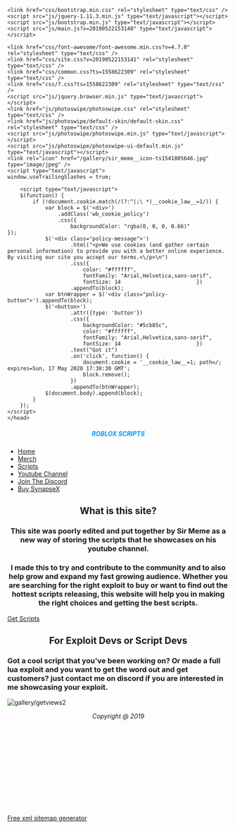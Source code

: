 
<!DOCTYPE html>
<html lang="en">
<head>
	<meta http-equiv="content-type" content="text/html; charset=utf-8" />
	<title>Roblox Scripts</title>
	<base href="https://robloxscripts.com/" />
			<meta name="viewport" content="width=1200" />
		<meta name="description" content="This website is home to the latest scripts releasing for Roblox. Here you will find Roblox hacks for the most popular games including Phantom Forces, Jailbreak and more." />
	<meta name="keywords" content="roblox scripts,roblox exploits,roblox free scripts,roblox free exploits,roblox hacks,hacks for roblox,phantom forces hacks,jailbreak hacks,roblox exploits" />
	<!-- Facebook Open Graph -->
	<meta property="og:title" content="Roblox Scripts" />
	<meta property="og:description" content="This website is home to the latest scripts releasing for Roblox. Here you will find Roblox hacks for the most popular games including Phantom Forces, Jailbreak and more." />
	<meta property="og:image" content="https://robloxscripts.com/gallery_gen/a51c0b1ef0d9b0be2dff47f7148aeef6.jpg" />
	<meta property="og:type" content="article" />
	<meta property="og:url" content="https://robloxscripts.com/" />
	<!-- Facebook Open Graph end -->
		
	<link href="css/bootstrap.min.css" rel="stylesheet" type="text/css" />
	<script src="js/jquery-1.11.3.min.js" type="text/javascript"></script>
	<script src="js/bootstrap.min.js" type="text/javascript"></script>
	<script src="js/main.js?v=20190522153140" type="text/javascript"></script>

	<link href="css/font-awesome/font-awesome.min.css?v=4.7.0" rel="stylesheet" type="text/css" />
	<link href="css/site.css?v=20190522153141" rel="stylesheet" type="text/css" />
	<link href="css/common.css?ts=1558622309" rel="stylesheet" type="text/css" />
	<link href="css/7.css?ts=1558622309" rel="stylesheet" type="text/css" />
	<script src="js/jquery.browser.min.js" type="text/javascript"></script>
	<link href="js/photoswipe/photoswipe.css" rel="stylesheet" type="text/css" />
	<link href="js/photoswipe/default-skin/default-skin.css" rel="stylesheet" type="text/css" />
	<script src="js/photoswipe/photoswipe.min.js" type="text/javascript"></script>
	<script src="js/photoswipe/photoswipe-ui-default.min.js" type="text/javascript"></script>
	<link rel="icon" href="/gallery/sir_meme__icon-ts1541805646.jpg" type="image/jpeg" />
	<script type="text/javascript">
	window.useTrailingSlashes = true;
</script>
	<script async src="//pagead2.googlesyndication.com/pagead/js/adsbygoogle.js"></script>
<script>
  (adsbygoogle = window.adsbygoogle || []).push({
    google_ad_client: "ca-pub-9731562302620801",
    enable_page_level_ads: true
  });
</script>
	<link href="css/flag-icon-css/css/flag-icon.min.css" rel="stylesheet" type="text/css" />	
	<!--[if lt IE 9]>
	<script src="js/html5shiv.min.js"></script>
	<![endif]-->

		<script type="text/javascript">
		$(function() {
			if (!document.cookie.match(/(?:^|;\ *)__cookie_law__=1/)) {
				var block = $('<div>')
					.addClass('wb_cookie_policy')
					.css({
						backgroundColor: "rgba(0, 0, 0, 0.66)"					});
				$('<div class="policy-message">')
						.html("<p>We use cookies (and gather certain personal information) to provide you with a better online experience. By visiting our site you accept our terms.<\/p>\n")
						.css({
							color: "#ffffff",
							fontFamily: "Arial,Helvetica,sans-serif",
							fontSize: 14						})
						.appendTo(block);
				var btnWrapper = $('<div class="policy-button">').appendTo(block);
				$('<button>')
						.attr({type: 'button'})
						.css({
							backgroundColor: "#5cb85c",
							color: "#ffffff",
							fontFamily: "Arial,Helvetica,sans-serif",
							fontSize: 14						})
						.text("Got it")
						.on('click', function() {
							document.cookie = '__cookie_law__=1; path=/; expires=Sun, 17 May 2020 17:38:30 GMT';
							block.remove();
						})
						.appendTo(btnWrapper);
				$(document.body).append(block);
			}
		});
	</script>
	</head>


<body class="site"><div class="root"><div class="vbox wb_container" id="wb_header">
	
<div class="wb_cont_inner"><div id="wb_element_instance1" class="wb_element wb_text_element" style=" line-height: normal;"><h5 class="wb-stl-subtitle" style="text-align: center;"><span style="color:rgba(0,153,255,1);"><strong>ROBLOX SCRIPTS</strong></span></h5>
</div></div><div class="wb_cont_outer"></div><div class="wb_cont_bg"></div></div>
<div class="vbox wb_container" id="wb_main">
	
<div class="wb_cont_inner"><div id="wb_element_instance0" class="wb_element wb-menu"><ul class="hmenu"><li class="active"><a href="" target="_self">Home</a></li><li><a href="https://sirmeme.fanfiber.com/" target="_blank">Merch</a></li><li><a href="Scripts/" target="_self">Scripts</a></li><li><a href="https://www.youtube.com/channel/UCYn51ypFgefz_Br--VDDsqg" target="_blank">Youtube Channel</a></li><li><a href="https://discord.gg/Se2YdMj" target="_blank">Join The Discord</a></li><li><a href="Buy-SynapseX/" target="_self">Buy SynapseX</a></li></ul><div class="clearfix"></div></div><div id="wb_element_instance2" class="wb_element wb-elm-orient-horizontal"><div class="wb-elm-line"></div></div><div id="wb_element_instance3" class="wb_element wb_text_element" style=" line-height: normal;"><h2 class="wb-stl-heading2" style="text-align: center;">What is this site?</h2>
</div><div id="wb_element_instance4" class="wb_element wb_text_element" style=" line-height: normal;"><h3 class="wb-stl-heading3" style="text-align: center;">This site was poorly edited and put together by Sir Meme as a new way of storing the scripts that he showcases on his youtube channel.  </h3>

<p> </p>

<h3 class="wb-stl-heading3" style="text-align: center;">I made this to try and contribute to the community and to also help grow and expand my fast growing audience. Whether you are searching for the right exploit to buy or want to find out the hottest scripts releasing, this website will help you in making the right choices and getting the best scripts.</h3>
</div><div id="wb_element_instance5" class="wb_element wb-elm-orient-horizontal"><div class="wb-elm-line"></div></div><div id="wb_element_instance6" class="wb_element"><a class="wb_button" href="Scripts/"><span>Get Scripts</span></a></div><div id="wb_element_instance7" class="wb_element wb_gallery"><script type="text/javascript" src="js/WB_Gallery.class.js?v=20190522153140"></script><script type="text/javascript">
				$(function() {
					new WB_Gallery({"id":"wb_element_instance7","type":"thumbs","interval":10,"speed":400,"fullWidth":false,"imageCover":false,"width":890,"height":300,"border":{"color":"#FFFFFF","style":"none","weight":5,"css":{"border":"5px none #FFFFFF"}},"borderWidths":[0,0,0,0],"padding":0,"thumbWidth":290,"thumbHeight":290,"columnWidth":296,"rowHeight":296,"thumbAlign":"left","showPictureCaption":"always","images":[{"thumb":"gallery_gen\/c96f9d99a44da236bd7b774d9efaab18_290x290.png","image":"gallery_gen\/1896a817cfdbf2d9055689b18eff9976.png","width":1279,"height":684,"title":"","link":null,"description":""},{"thumb":"gallery_gen\/c540de79a7951db686d8d8c429bdc41e_290x290.png","image":"gallery_gen\/50f3e16e2c8091925f7d923ff1df2c0c.png","width":1278,"height":688,"title":"","link":null,"description":""},{"thumb":"gallery_gen\/7ff1a7b2e5d5973d81bf019e954b6005_290x290.png","image":"gallery_gen\/500ec45b3a1df1256c727b4cd9c622f2.png","width":1279,"height":688,"title":"","link":null,"description":""}]});
				});
			</script></div><div id="wb_element_instance8" class="wb_element wb-elm-orient-horizontal"><div class="wb-elm-line"></div></div><div id="wb_element_instance9" class="wb_element wb_text_element" style=" line-height: normal;"><h2 class="wb-stl-heading2" style="text-align: center;">For Exploit Devs or Script Devs</h2>
</div><div id="wb_element_instance10" class="wb_element wb-elm-orient-horizontal"><div class="wb-elm-line"></div></div><div id="wb_element_instance11" class="wb_element wb_text_element" style=" line-height: normal;"><h3 class="wb-stl-heading3">Got a cool script that you've been working on? Or made a full lua exploit and you want to get the word out and get customers?  just contact me on discord if you are interested in me showcasing your exploit.</h3>
</div><div id="wb_element_instance12" class="wb_element wb_element_picture" title=""><img alt="gallery/getviews2" src="gallery_gen/bbfd579a55a6bfcab4fcbf0de76b80fe_600x440.png"></div><div id="wb_element_instance13" class="wb_element wb-elm-orient-horizontal"><div class="wb-elm-line"></div></div><div id="wb_element_instance14" class="wb_element wb-elm-orient-horizontal"><div class="wb-elm-line"></div></div><div id="wb_element_instance15" class="wb_element wb_text_element" style=" line-height: normal;"><p style="text-align: center;"><em>Copyright @ 2019</em></p><p style="text-align: center;"> </p></div><div id="wb_element_instance16" class="wb_element"><div id="wb_element_instance16_toolbox" style="width: 200px; height: 200px;"><a id="wb_element_instance16_facebook" class="addthis_button_facebook" style="float: left;"></a><a id="wb_element_instance16_twitter" class="addthis_button_twitter" style="float: left; margin-left: 4px;"></a><a id="wb_element_instance16_email" class="addthis_button_email" style="float: left; margin-left: 4px;"></a><a id="wb_element_instance16_tweet" class="addthis_button_tweet" style="float: left; margin-left: 4px;"></a></div><script type="text/javascript" src="//s7.addthis.com/js/250/addthis_widget.js#"></script><script type="text/javascript">
				if (window.addthis) { addthis.toolbox("#wb_element_instance16_toolbox"); }
			</script></div><div id="wb_element_instance17" class="wb_element" style=" overflow: hidden;"><div style="height: 100%;"><a href="https://freesitemapgenerator.com/">Free xml sitemap generator</a> </div></div><div id="wb_element_instance18" class="wb_element" style=" overflow: hidden;"><div style="height: 100%;"></div></div><div id="wb_element_instance19" class="wb_element wb_element_picture" title=""><a href="https://selly.gg/@18x37" target="1"><img alt="gallery/adthing" src="gallery_gen/b53288c9a5787e943d241378b8a91d1d.png"></a></div><div id="wb_element_instance20" class="wb_element" style=" overflow: hidden;"><div style="height: 100%;"></div></div><div id="wb_element_instance21" class="wb_element" style=" overflow: hidden;"><div style="height: 100%;"><script src="https://apis.google.com/js/platform.js"></script><div class="g-ytsubscribe" data-channelid="UCYn51ypFgefz_Br--VDDsqg" data-layout="full" data-count="default"></div></div></div><div id="wb_element_instance22" class="wb_element wb_text_element" style=" line-height: normal;"><h3 class="wb-stl-heading3"><span style="color:rgba(0,0,0,1);">Make sure you</span> <span style="color:rgba(0,0,0,1);"><em><strong>subscribe</strong></em></span> <span style="color:rgba(0,0,0,1);">to get the hottest scripts &amp; updates regarding</span> <span style="color:rgba(0,0,0,1);"><strong>Synapse x</strong></span></h3>
</div></div><div class="wb_cont_outer"></div><div class="wb_cont_bg"></div></div>
<div class="vbox wb_container" id="wb_footer">
	
<div class="wb_cont_inner" style="height: 80px;"><div id="wb_element_instance23" class="wb_element" style="text-align: center; width: 100%;"><div class="wb_footer"></div><script type="text/javascript">
			$(function() {
				var footer = $(".wb_footer");
				var html = (footer.html() + "").replace(/^\s+|\s+$/g, "");
				if (!html) {
					footer.parent().remove();
					footer = $("#wb_footer, #wb_footer .wb_cont_inner");
					footer.css({height: ""});
				}
			});
			</script></div></div><div class="wb_cont_outer"></div><div class="wb_cont_bg"></div></div><div class="wb_sbg"></div></div>
<div class="pswp" tabindex="-1" role="dialog" aria-hidden="true">
	<div class="pswp__bg" style="opacity: 0.7;"></div>
	<div class="pswp__scroll-wrap">
		<div class="pswp__container">
			<div class="pswp__item"></div>
			<div class="pswp__item"></div>
			<div class="pswp__item"></div>
		</div>
		<div class="pswp__ui pswp__ui--hidden">
			<div class="pswp__top-bar">
				<div class="pswp__counter"></div>
				<button class="pswp__button pswp__button--close" title="Close"></button>
				<button class="pswp__button pswp__button--zoom" title="Zoom in/out"></button>
				<div class="pswp__preloader">
					<div class="pswp__preloader__icn">
						<div class="pswp__preloader__cut">
							<div class="pswp__preloader__donut"></div>
						</div>
					</div>
				</div>
			</div>
			<div class="pswp__share-modal pswp__share-modal--hidden pswp__single-tap">
				<div class="pswp__share-tooltip"></div> 
			</div>
			<button class="pswp__button pswp__button--arrow--left" title="Previous"></button>
			<button class="pswp__button pswp__button--arrow--right" title="Next"></button>
			<div class="pswp__caption"><div class="pswp__caption__center"></div></div>
		</div>
	</div>
</div>
</body>
</html>
